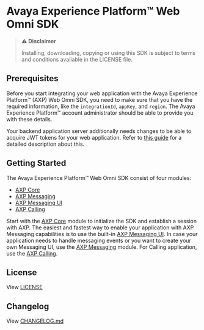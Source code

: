 # Avaya Experience Platform™ Web Omni SDK

> **:warning: Disclaimer**
>
> Installing, downloading, copying or using this SDK is subject to terms and conditions available in the LICENSE file.

## Prerequisites

Before you start integrating your web application with the Avaya Experience Platform™ (AXP) Web Omni SDK, you need to make sure that you have the required information, like the `integrationId`, `appKey`, and `region`. The Avaya Experience Platform™ account administrator should be able to provide you with these details.

Your backend application server additionally needs changes to be able to acquire JWT tokens for your web application. Refer to [this guide](https://developers.avayacloud.com/avaya-experience-platform/docs/omni-sdk-overview#provisioning-an-integration) for a detailed description about this.

## Getting Started

The Avaya Experience Platform™ Web Omni SDK consist of four modules:

- [AXP Core](./core.md)
- [AXP Messaging](./messaging.md)
- [AXP Messaging UI](./messaging-ui.md)
- [AXP Calling](./calling.md)

Start with the [AXP Core](./core.md) module to initialize the SDK and establish a session with AXP. The easiest and fastest way to enable your application with AXP Messaging capabilities is to use the built-in [AXP Messaging UI](./messaging-ui.md). In case your application needs to handle messaging events or you want to create your own Messaging UI, use the [AXP Messaging](./messaging.md) module. For Calling application, use the [AXP Calling](./calling.md).

## License

View [LICENSE](./LICENSE)

## Changelog

View [CHANGELOG.md](./CHANGELOG.md)
